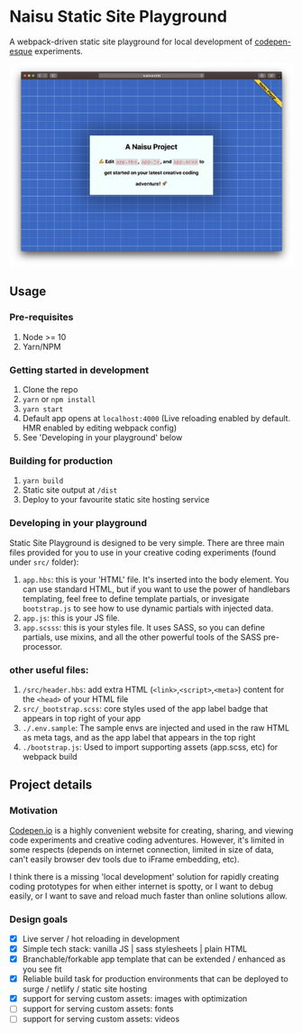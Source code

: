# Naisu Static Site Playground

A webpack-driven static site playground for local development of [codepen-esque](https://codepen.io) experiments.

![naisu project](./sample.png)

## Usage

### Pre-requisites

1. Node >= 10
2. Yarn/NPM

### Getting started in development

1. Clone the repo
2. `yarn` or `npm install`
3. `yarn start`
4. Default app opens at `localhost:4000` (Live reloading enabled by default. HMR enabled by editing webpack config)
5. See 'Developing in your playground' below

### Building for production

1. `yarn build`
2. Static site output at `/dist`
3. Deploy to your favourite static site hosting service

### Developing in your playground

Static Site Playground is designed to be very simple. There are three main files provided for you to use in your creative coding experiments (found under `src/` folder):

1. `app.hbs`: this is your 'HTML' file. It's inserted into the body element. You can use standard HTML, but if you want to use the power of handlebars templating, feel free to define template partials, or invesigate `bootstrap.js` to see how to use dynamic partials with injected data.
2. `app.js`: this is your JS file.
3. `app.scsss`: this is your styles file. It uses SASS, so you can define partials, use mixins, and all the other powerful tools of the SASS pre-processor.

### other useful files:

1. `/src/header.hbs`: add extra HTML (`<link>`,`<script>`,`<meta>`) content for the `<head>` of your HTML file
2. `src/_bootstrap.scss`: core styles used of the app label badge that appears in top right of your app
3. `./.env.sample`: The sample envs are injected and used in the raw HTML as meta tags, and as the app label that appears in the top right
4. `./bootstrap.js`: Used to import supporting assets (app.scss, etc) for webpack build

## Project details

### Motivation

[Codepen.io](https://codepen.io) is a highly convenient website for creating, sharing, and viewing code experiments and creative coding adventures. However, it's limited in some respects (depends on internet connection, limited in size of data, can't easily browser dev tools due to iFrame embedding, etc).

I think there is a missing 'local development' solution for rapidly creating coding prototypes for when either internet is spotty, or I want to debug easily, or I want to save and reload much faster than online solutions allow.

### Design goals

- [x] Live server / hot reloading in development
- [x] Simple tech stack: vanilla JS | sass stylesheets | plain HTML
- [x] Branchable/forkable app template that can be extended / enhanced as you see fit
- [x] Reliable build task for production environments that can be deployed to surge / netlify / static site hosting
- [x] support for serving custom assets: images with optimization
- [ ] support for serving custom assets: fonts
- [ ] support for serving custom assets: videos

